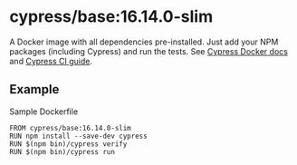 <!-- WARNING: this file was autogenerated by generate-base-image.js -->
# cypress/base:16.14.0-slim

A Docker image with all dependencies pre-installed.
Just add your NPM packages (including Cypress) and run the tests.
See [Cypress Docker docs](https://on.cypress.io/docker) and
[Cypress CI guide](https://on.cypress.io/ci).

## Example

Sample Dockerfile

```
FROM cypress/base:16.14.0-slim
RUN npm install --save-dev cypress
RUN $(npm bin)/cypress verify
RUN $(npm bin)/cypress run
```
